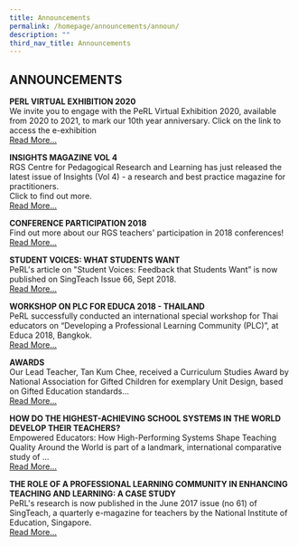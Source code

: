 ```yaml
---
title: Announcements
permalink: /homepage/announcements/announ/
description: ""
third_nav_title: Announcements
---
```

## ANNOUNCEMENTS

**PERL VIRTUAL EXHIBITION 2020**<br>
We invite you to engage with the PeRL Virtual Exhibition 2020, available from 2020 to 2021, to mark our 10th year anniversary. Click on the link to access the e-exhibition<br>
[Read More...](/virtual-exhib-2020/)

**INSIGHTS MAGAZINE VOL 4**<br>
RGS Centre for Pedagogical Research and Learning has just released the latest issue of Insights (Vol 4) - a research and best practice magazine for practitioners.<br>Click to find out more.<br>
[Read More...](/rgs-perl/insight/)

**CONFERENCE PARTICIPATION 2018**<br>
Find out more about our RGS teachers' participation in 2018 conferences!<br>
[Read More...](/professional-learning/prof-learning-plat/)

**STUDENT VOICES: WHAT STUDENTS WANT**<br>
PeRL's article on "Student Voices: Feedback that Students Want” is now published on SingTeach Issue 66, Sept 2018.<br>
[Read More...](/rgs-perl/student-voices/)

**WORKSHOP ON PLC FOR EDUCA 2018 - THAILAND**<br>
PeRL successfully conducted an international special workshop for Thai educators on “Developing a Professional Learning Community (PLC)”, at Educa 2018, Bangkok.<br>
[Read More...](/rgs-perl/workshop/)

**AWARDS**<br>
Our Lead Teacher, Tan Kum Chee, received a Curriculum Studies Award by National Association for Gifted Children for exemplary Unit Design, based on Gifted Education standards...<br>
[Read More...](/homepage/announcements/annon8/)

**HOW DO THE HIGHEST-ACHIEVING SCHOOL SYSTEMS IN THE WORLD DEVELOP THEIR TEACHERS?**<br>
Empowered Educators: How High-Performing Systems Shape Teaching Quality Around the World is part of a landmark, international comparative study of ...<br>
[Read More...](/homepage/announcements/annon7/)

**THE ROLE OF A PROFESSIONAL LEARNING COMMUNITY IN ENHANCING TEACHING AND LEARNING: A CASE STUDY**<br>
PeRL's research is now published in the June 2017 issue (no 61) of SingTeach, a quarterly e-magazine for teachers by the National Institute of Education, Singapore.<br>
[Read More...](/homepage/announcements/annon6/)